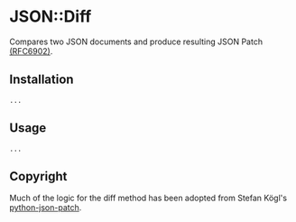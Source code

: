# JSON::Diff
Compares two JSON documents and produce resulting JSON Patch [(RFC6902)](https://tools.ietf.org/html/rfc6902).

## Installation
    ...

## Usage
    ...

## Copyright
Much of the logic for the diff method has been adopted from Stefan Kögl's [python-json-patch](https://github.com/stefankoegl/python-json-patch).
